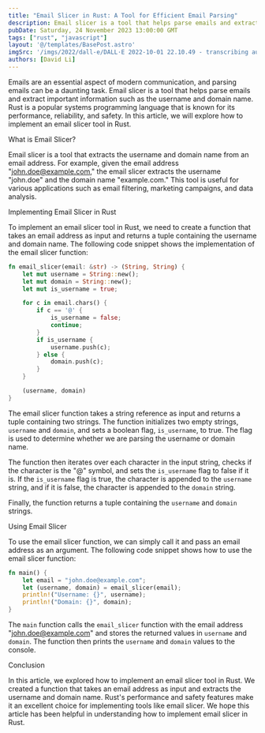 ```yaml
---
title: "Email Slicer in Rust: A Tool for Efficient Email Parsing"
description: Email slicer is a tool that helps parse emails and extract important information such as the username and domain name. Rust is a popular systems programming language that is known for its performance, reliability, and safety. In this article, we will explore how to implement an email slicer tool in Rust.
pubDate: Saturday, 24 November 2023 13:00:00 GMT
tags: ["rust", "javascript"]
layout: '@/templates/BasePost.astro'
imgSrc: '/imgs/2022/dall-e/DALL·E 2022-10-01 22.10.49 - transcribing audio to text.png'
authors: [David Li]
---
```




Emails are an essential aspect of modern communication, and parsing emails can be a daunting task. Email slicer is a tool that helps parse emails and extract important information such as the username and domain name. Rust is a popular systems programming language that is known for its performance, reliability, and safety. In this article, we will explore how to implement an email slicer tool in Rust.

What is Email Slicer?

Email slicer is a tool that extracts the username and domain name from an email address. For example, given the email address "john.doe@example.com," the email slicer extracts the username "john.doe" and the domain name "example.com." This tool is useful for various applications such as email filtering, marketing campaigns, and data analysis.

Implementing Email Slicer in Rust

To implement an email slicer tool in Rust, we need to create a function that takes an email address as input and returns a tuple containing the username and domain name. The following code snippet shows the implementation of the email slicer function:

```rust
fn email_slicer(email: &str) -> (String, String) {
    let mut username = String::new();
    let mut domain = String::new();
    let mut is_username = true;

    for c in email.chars() {
        if c == '@' {
            is_username = false;
            continue;
        }
        if is_username {
            username.push(c);
        } else {
            domain.push(c);
        }
    }

    (username, domain)
}
```

The email slicer function takes a string reference as input and returns a tuple containing two strings. The function initializes two empty strings, `username` and `domain`, and sets a boolean flag, `is_username`, to true. The flag is used to determine whether we are parsing the username or domain name.

The function then iterates over each character in the input string, checks if the character is the "@" symbol, and sets the `is_username` flag to false if it is. If the `is_username` flag is true, the character is appended to the `username` string, and if it is false, the character is appended to the `domain` string.

Finally, the function returns a tuple containing the `username` and `domain` strings.

Using Email Slicer

To use the email slicer function, we can simply call it and pass an email address as an argument. The following code snippet shows how to use the email slicer function:

```rust
fn main() {
    let email = "john.doe@example.com";
    let (username, domain) = email_slicer(email);
    println!("Username: {}", username);
    println!("Domain: {}", domain);
}
```

The `main` function calls the `email_slicer` function with the email address "john.doe@example.com" and stores the returned values in `username` and `domain`. The function then prints the `username` and `domain` values to the console.

Conclusion

In this article, we explored how to implement an email slicer tool in Rust. We created a function that takes an email address as input and extracts the username and domain name. Rust's performance and safety features make it an excellent choice for implementing tools like email slicer. We hope this article has been helpful in understanding how to implement email slicer in Rust.